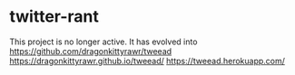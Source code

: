 # twitter-rant

This project is no longer active.  It has evolved into https://github.com/dragonkittyrawr/tweead
https://dragonkittyrawr.github.io/tweead/
https://tweead.herokuapp.com/
